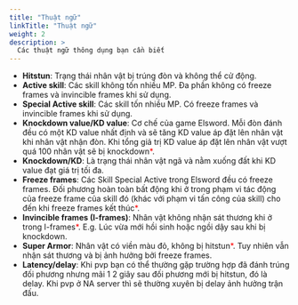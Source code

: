 ```yaml
---
title: "Thuật ngữ"
linkTitle: "Thuật ngữ"
weight: 2
description: >
  Các thuật ngữ thông dụng bạn cần biết
---
```


- **Hitstun**: Trạng thái nhân vật bị trúng đòn và không thể cử động.
- **Active skill**: Các skill không tốn nhiều MP. Đa phần không có freeze frames và invincible frames khi sử dụng.
- **Special Active skill**: Các skill tốn nhiều MP. Có freeze frames và invincible frames khi sử dụng.
- **Knockdown value/KD value**: Cơ chế của game Elsword. Mỗi đòn đánh đều có một KD value nhất định và sẽ tăng KD value áp đặt lên nhân vật khi nhân vật nhận đòn. Khi tổng giả trị KD value áp đặt lên nhân vật vượt quá 100 nhân vật sẽ bị knockdown<span data-toggle="tooltip" data-placement="top" title="Đa phần special active và active skill không có KD value." style="color: red">*</span>.
- **Knockdown/KD**: Là trạng thái nhân vật ngã và nằm xuống đất khi KD value đạt giá trị tối đa.
- **Freeze frames**: Các Skill Special Active trong Elsword đều có freeze frames. Đối phương hoàn toàn bất động khi ở trong phạm vi tác động của freeze frame của skill đó (khác với phạm vi tấn công của skill) cho đến khi freeze frames kết thúc<span data-toggle="tooltip" data-placement="top" title="Khi đối phương nhận hitstun trong freeze frame, đối phương sẽ cử động trở lại mặc dù freeze frames chưa kết thúc" style="color: red">*</span>.
- **Invincible frames (I-frames)**: Nhân vật không nhận sát thương khi ở trong I-frames<span data-toggle="tooltip" data-placement="top" title="Trừ những trường hợp ngoại lệ như Attribute DoT, Raid accessories, các debuff DoT" style="color: red">*</span>. E.g. Lúc vừa mới hồi sinh hoặc ngồi dậy sau khi bị knockdown.
- **Super Armor**: Nhân vật có viền màu đỏ, không bị hitstun<span data-toggle="tooltip" data-placement="top" title="Trừ những debuff như groggy, stun, flatten, etc… từ những skill đặc biệt của các character" style="color: red">*</span>. Tuy nhiên vẫn nhận sát thương và bị ảnh hưởng bởi freeze frames.
- **Latency/delay**: Khi pvp bạn có thể thường gặp trường hợp đã đánh trúng đối phương nhưng mãi 1 2 giây sau đối phương mới bị hitstun, đó là delay. Khi pvp ở NA server thì sẽ thường xuyên bị delay ảnh hưởng trận đấu.